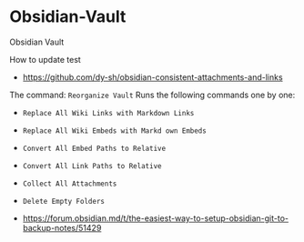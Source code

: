 # Obsidian-Vault
Obsidian Vault

How to update test
- https://github.com/dy-sh/obsidian-consistent-attachments-and-links


The command: `Reorganize Vault`
Runs the following commands one by one:
- `Replace All Wiki Links with Markdown Links`
* `Replace All Wiki Embeds with Markd own Embeds`
- `Convert All Embed Paths to Relative`
- `Convert All Link Paths to Relative`
- `Collect All Attachments`
- `Delete Empty Folders`


- https://forum.obsidian.md/t/the-easiest-way-to-setup-obsidian-git-to-backup-notes/51429
